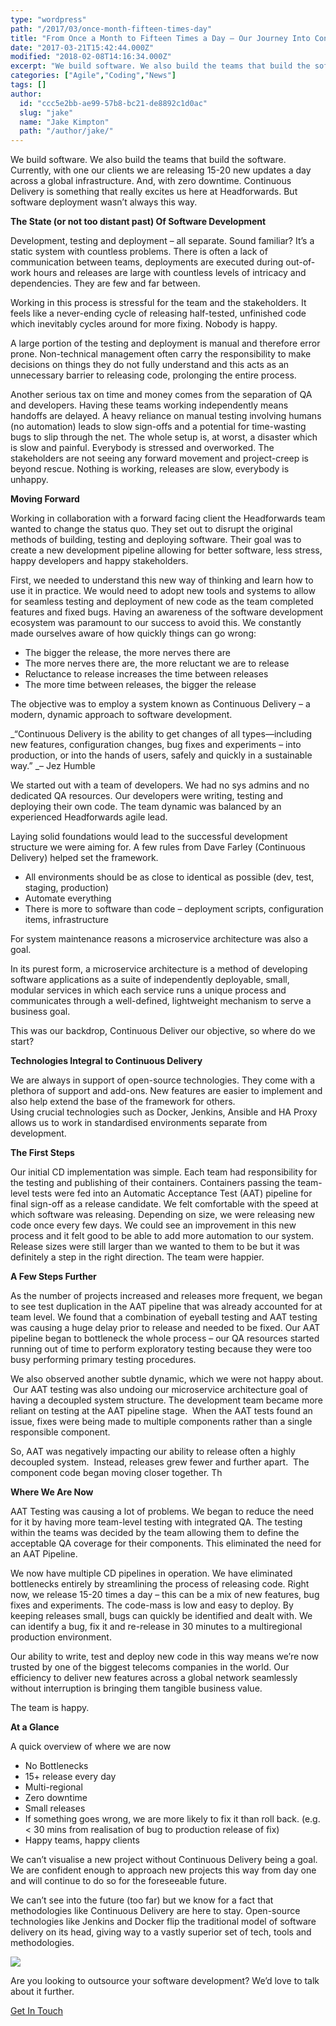 ```yaml
---
type: "wordpress"
path: "/2017/03/once-month-fifteen-times-day"
title: "From Once a Month to Fifteen Times a Day – Our Journey Into Continuous Delivery"
date: "2017-03-21T15:42:44.000Z"
modified: "2018-02-08T14:16:34.000Z"
excerpt: "We build software. We also build the teams that build the software. Currently, with one our clients we are releasing 15-20 new updates a day across a global infrastructure. And, with zero downtime. Continuous Delivery is something that really excites us here at Headforwards. But software deployment wasn’t always this way. The State (or not too …"
categories: ["Agile","Coding","News"]
tags: []
author:
  id: "ccc5e2bb-ae99-57b8-bc21-de8892c1d0ac"
  slug: "jake"
  name: "Jake Kimpton"
  path: "/author/jake/"
---
```

We build software. We also build the teams that build the software. Currently, with one our clients we are releasing 15-20 new updates a day across a global infrastructure. And, with zero downtime. Continuous Delivery is something that really excites us here at Headforwards. But software deployment wasn’t always this way.

**The State (or not too distant past) Of Software Development**

Development, testing and deployment – all separate. Sound familiar? It’s a static system with countless problems. There is often a lack of communication between teams, deployments are executed during out-of-work hours and releases are large with countless levels of intricacy and dependencies. They are few and far between.

Working in this process is stressful for the team and the stakeholders. It feels like a never-ending cycle of releasing half-tested, unfinished code which inevitably cycles around for more fixing. Nobody is happy.   

A large portion of the testing and deployment is manual and therefore error prone. Non-technical management often carry the responsibility to make decisions on things they do not fully understand and this acts as an unnecessary barrier to releasing code, prolonging the entire process.

Another serious tax on time and money comes from the separation of QA and developers. Having these teams working independently means handoffs are delayed. A heavy reliance on manual testing involving humans (no automation) leads to slow sign-offs and a potential for time-wasting bugs to slip through the net. The whole setup is, at worst, a disaster which is slow and painful. Everybody is stressed and overworked. The stakeholders are not seeing any forward movement and project-creep is beyond rescue. Nothing is working, releases are slow, everybody is unhappy.

**Moving Forward**

Working in collaboration with a forward facing client the Headforwards team wanted to change the status quo. They set out to disrupt the original methods of building, testing and deploying software. Their goal was to create a new development pipeline allowing for better software, less stress, happy developers and happy stakeholders.

First, we needed to understand this new way of thinking and learn how to use it in practice. We would need to adopt new tools and systems to allow for seamless testing and deployment of new code as the team completed features and fixed bugs. Having an awareness of the software development ecosystem was paramount to our success to avoid this. We constantly made ourselves aware of how quickly things can go wrong:

*   The bigger the release, the more nerves there are
*   The more nerves there are, the more reluctant we are to release
*   Reluctance to release increases the time between releases
*   The more time between releases, the bigger the release

The objective was to employ a system known as Continuous Delivery – a modern, dynamic approach to software development.

_“Continuous Delivery is the ability to get changes of all types—including new features, configuration changes, bug fixes and experiments – into production, or into the hands of users, safely and quickly in a sustainable way.” _– Jez Humble

We started out with a team of developers. We had no sys admins and no dedicated QA resources. Our developers were writing, testing and deploying their own code. The team dynamic was balanced by an experienced Headforwards agile lead.

Laying solid foundations would lead to the successful development structure we were aiming for. A few rules from Dave Farley (Continuous Delivery) helped set the framework.

*   All environments should be as close to identical as possible (dev, test, staging, production)
*   Automate everything
*   There is more to software than code – deployment scripts, configuration items, infrastructure

For system maintenance reasons a microservice architecture was also a goal.

In its purest form, a microservice architecture is a method of developing software applications as a suite of independently deployable, small, modular services in which each service runs a unique process and communicates through a well-defined, lightweight mechanism to serve a business goal.

This was our backdrop, Continuous Deliver our objective, so where do we start?

**Technologies Integral to Continuous Delivery**

We are always in support of open-source technologies. They come with a plethora of support and add-ons. New features are easier to implement and also help extend the base of the framework for others.  
Using crucial technologies such as Docker, Jenkins, Ansible and HA Proxy allows us to work in standardised environments separate from development.

**The First Steps**

Our initial CD implementation was simple. Each team had responsibility for the testing and publishing of their containers. Containers passing the team-level tests were fed into an Automatic Acceptance Test (AAT) pipeline for final sign-off as a release candidate. We felt comfortable with the speed at which software was releasing. Depending on size, we were releasing new code once every few days. We could see an improvement in this new process and it felt good to be able to add more automation to our system. Release sizes were still larger than we wanted to them to be but it was definitely a step in the right direction. The team were happier.

**A Few Steps Further**

As the number of projects increased and releases more frequent, we began to see test duplication in the AAT pipeline that was already accounted for at team level. We found that a combination of eyeball testing and AAT testing was causing a huge delay prior to release and needed to be fixed. Our AAT pipeline began to bottleneck the whole process – our QA resources started running out of time to perform exploratory testing because they were too busy performing primary testing procedures.

We also observed another subtle dynamic, which we were not happy about.  Our AAT testing was also undoing our microservice architecture goal of having a decoupled system structure. The development team became more reliant on testing at the AAT pipeline stage.  When the AAT tests found an issue, fixes were being made to multiple components rather than a single responsible component.

So, AAT was negatively impacting our ability to release often a highly decoupled system.  Instead, releases grew fewer and further apart.  The component code began moving closer together. Th 

**Where We Are Now**

AAT Testing was causing a lot of problems. We began to reduce the need for it by having more team-level testing with integrated QA. The testing within the teams was decided by the team allowing them to define the acceptable QA coverage for their components. This eliminated the need for an AAT Pipeline.

We now have multiple CD pipelines in operation. We have eliminated bottlenecks entirely by streamlining the process of releasing code. Right now, we release 15-20 times a day – this can be a mix of new features, bug fixes and experiments. The code-mass is low and easy to deploy. By keeping releases small, bugs can quickly be identified and dealt with. We can identify a bug, fix it and re-release in 30 minutes to a multiregional production environment.

Our ability to write, test and deploy new code in this way means we’re now trusted by one of the biggest telecoms companies in the world. Our efficiency to deliver new features across a global network seamlessly without interruption is bringing them tangible business value.

The team is happy.

**At a Glance**

A quick overview of where we are now

*   No Bottlenecks
*   15+ release every day
*   Multi-regional
*   Zero downtime
*   Small releases
*   If something goes wrong, we are more likely to fix it than roll back. (e.g. < 30 mins from realisation of bug to production release of fix)
*   Happy teams, happy clients

We can’t visualise a new project without Continuous Delivery being a goal. We are confident enough to approach new projects this way from day one and will continue to do so for the foreseeable future.

We can’t see into the future (too far) but we know for a fact that methodologies like Continuous Delivery are here to stay. Open-source technologies like Jenkins and Docker flip the traditional model of software delivery on its head, giving way to a vastly superior set of tech, tools and methodologies.

![](https://www.headforwards.com/wp-content/uploads/2017/03/once-a-month-fifteen-times-a-day-3-300x155.jpg)

Are you looking to outsource your software development? We’d love to talk about it further.

[Get In Touch](https://www.headforwards.com/contactus/)